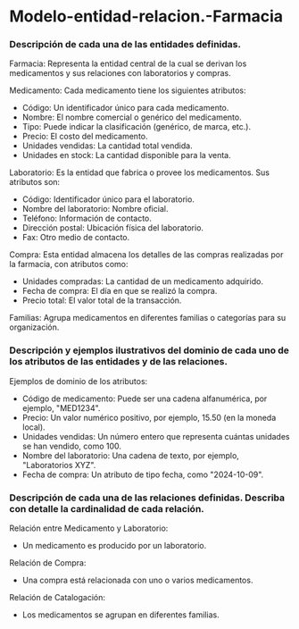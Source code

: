 # Modelo-entidad-relacion.-Farmacia
### Descripción de cada una de las entidades definidas.
Farmacia: Representa la entidad central de la cual se derivan los medicamentos y sus relaciones con laboratorios y compras.

Medicamento: Cada medicamento tiene los siguientes atributos:
- Código: Un identificador único para cada medicamento.
- Nombre: El nombre comercial o genérico del medicamento.
- Tipo: Puede indicar la clasificación (genérico, de marca, etc.).
- Precio: El costo del medicamento.
- Unidades vendidas: La cantidad total vendida.
- Unidades en stock: La cantidad disponible para la venta.

Laboratorio: Es la entidad que fabrica o provee los medicamentos. Sus atributos son:
- Código: Identificador único para el laboratorio.
- Nombre del laboratorio: Nombre oficial.
- Teléfono: Información de contacto.
- Dirección postal: Ubicación física del laboratorio.
- Fax: Otro medio de contacto.

Compra: Esta entidad almacena los detalles de las compras realizadas por la farmacia, con atributos como:
- Unidades compradas: La cantidad de un medicamento adquirido.
- Fecha de compra: El día en que se realizó la compra.
- Precio total: El valor total de la transacción.

Familias: Agrupa medicamentos en diferentes familias o categorías para su organización.

### Descripción y ejemplos ilustrativos del dominio de cada uno de los atributos de las entidades y de las relaciones.
Ejemplos de dominio de los atributos:
- Código de medicamento: Puede ser una cadena alfanumérica, por ejemplo, "MED1234".
- Precio: Un valor numérico positivo, por ejemplo, 15.50 (en la moneda local).
- Unidades vendidas: Un número entero que representa cuántas unidades se han vendido, como 100.
- Nombre del laboratorio: Una cadena de texto, por ejemplo, "Laboratorios XYZ".
- Fecha de compra: Un atributo de tipo fecha, como "2024-10-09".

### Descripción de cada una de las relaciones definidas. Describa con detalle la cardinalidad de cada relación.
Relación entre Medicamento y Laboratorio:
- Un medicamento es producido por un laboratorio.

Relación de Compra:
- Una compra está relacionada con uno o varios medicamentos.

Relación de Catalogación:
- Los medicamentos se agrupan en diferentes familias.
